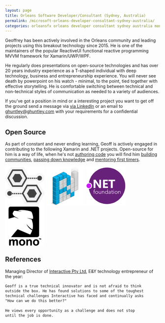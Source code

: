 ```yaml
---
layout: page
title: Orleans Software Developer/Consultant (Sydney, Australia)
permalink: /microsoft-orleans-developer-consultant-sydney-australia/
categories: orleansfx orleans developer consultant sydney australia mono orleans akka actors cap-theorem reactive-extensions xamarin cqrs ddd devops azure microservices nuget octopusdeploy teamcity appveyor coreclr corefx 
---
```


Geoffrey has been actively involved in the Orleans community and leading projects using this breakout technology since 2015. He is one of the maintainers of the popular ReactiveUI functional reactive programming MVVM framework for Xamarin/UWP/WPF.

He regularly does presentations on open-source technologies and has over 20 years industry experience as a T-shaped individual with deep technology, business and entrepreneurship experience. You will never see death by powerpoint on his watch - minimal, to the point, tied together with effective storytelling. He is comfortable switching between technical and non-technical styles of communication as needed to a variety of audiences. 

If you’ve got a position in mind or a interesting project you want to get off the ground send a message via [via LinkedIn](https://www.linkedin.com/in/geoffreyhuntley) or an email to <a href="mailto:ghuntley@ghuntley.com?Subject='Orleans Engagement'">ghuntley@ghuntley.com</a> with your requirements for a confidential discussion. 

## Open Source

As part of constant and never ending learning, Geoff is actively engaged in contributing to the following Xamarin and .NET projects. Open-source for him is a way of life, when he's not [authoring code](https://github.com/ghuntley/) you will find him [building communities](https://github.com/reactiveui/ReactiveUI/issues/687), [passing down knowledge](https://github.com/reactiveui/ReactiveUI/pull/771) and [mentoring first timers](https://github.com/reactiveui/ReactiveUI/issues/1005).

<a style="background: none; !important" href="https://github.com/dotnet/orleans"><img src="orleans.png"/></a> <a style="background: none; !important" href="http://reactiveui.net/"><img src="reactiveui.png"/></a> <a style="background: none; !important" href="http://github.com/dotnet/"><img src="dotnet.png"/></a> <a style="background: none; !important" href="http://www.mono-project.com/"><img src="mono.png"/></a> 

## References

Managing Director of [Interactive Pty Ltd](http://www.interactive.com.au/), E&Y technology entrepreneur of the year:

    Geoff is a true technical innovator and is not afraid to think
    outside the box. He has found solutions to some of the toughest
    technical challenges Interactive has faced and continually asks
    "How can we do this better?"

    He views every opportunity as a challenge and does not stop 
    until the job is done.
